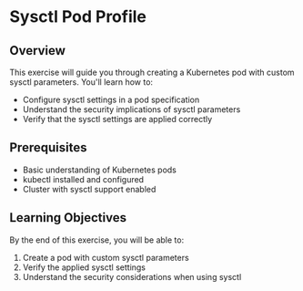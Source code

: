 # Sysctl Pod Profile

## Overview
This exercise will guide you through creating a Kubernetes pod with custom sysctl parameters. You'll learn how to:
- Configure sysctl settings in a pod specification
- Understand the security implications of sysctl parameters
- Verify that the sysctl settings are applied correctly

## Prerequisites
- Basic understanding of Kubernetes pods
- kubectl installed and configured
- Cluster with sysctl support enabled

## Learning Objectives
By the end of this exercise, you will be able to:
1. Create a pod with custom sysctl parameters
2. Verify the applied sysctl settings
3. Understand the security considerations when using sysctl
